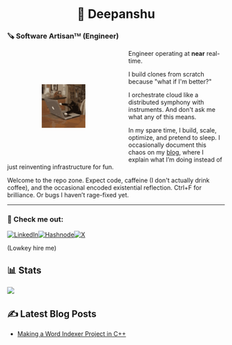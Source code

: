 <h1 align="center">🤖 Deepanshu</h1>
<h3 align="left">🪚 Software Artisanᵀᴹ (Engineer)</h3>

<img style="display:flex;float:left;margin-right:20px;padding:5rem" align=right width="20%" src="/cat.gif" alt="my GIF cat">
<div style="word-wrap:break-word">
  Engineer operating at <strong>near</strong> real-time.
  
  I build clones from scratch because "what if I'm better?"
  
  I orchestrate cloud like a distributed symphony with instruments. And don't ask me what any of this means.
  
  In my spare time, I build, scale, optimize, and pretend to sleep. I occasionally document this chaos on my <a href="https://deepencoding.hashnode.dev/" target="_blank">blog</a>, where I explain what I’m doing instead of just reinventing infrastructure for fun.
  
  Welcome to the repo zone. Expect code, caffeine (I don't actually drink coffee), and the occasional encoded existential reflection. Ctrl+F for brilliance. Or bugs I haven’t rage-fixed yet.
</div>
<hr>

<h3 align="left">👀 Check me out:</h3>
<p align="left">

  [![LinkedIn](https://img.shields.io/badge/LinkedIn-0077B5?style=for-the-badge&logo=linkedin&logoColor=white)](https://linkedin.com/in/deepanshu-gautam-33385b144)[![Hashnode](https://img.shields.io/badge/Hashnode-02075d?style=for-the-badge&logo=hashnode&logoColor=white)](https://hashnode.com/@deepencoding)[![X](https://img.shields.io/badge/X.com-14171A?style=for-the-badge&logo=x&logoColor=white)](https://twitter.com/deepencoding)
  
(Lowkey hire me)
</p>

## 📊 Stats
![](https://github-readme-stats.vercel.app/api?username=deepencoding&show_icons=true&theme=radical)

## ✍️ Latest Blog Posts
<!-- BLOG-POST-LIST:START -->
- [Making a Word Indexer Project in C++](https://deepencoding.hashnode.dev/word-indexer-project-in-cpp)
<!-- BLOG-POST-LIST:END -->
